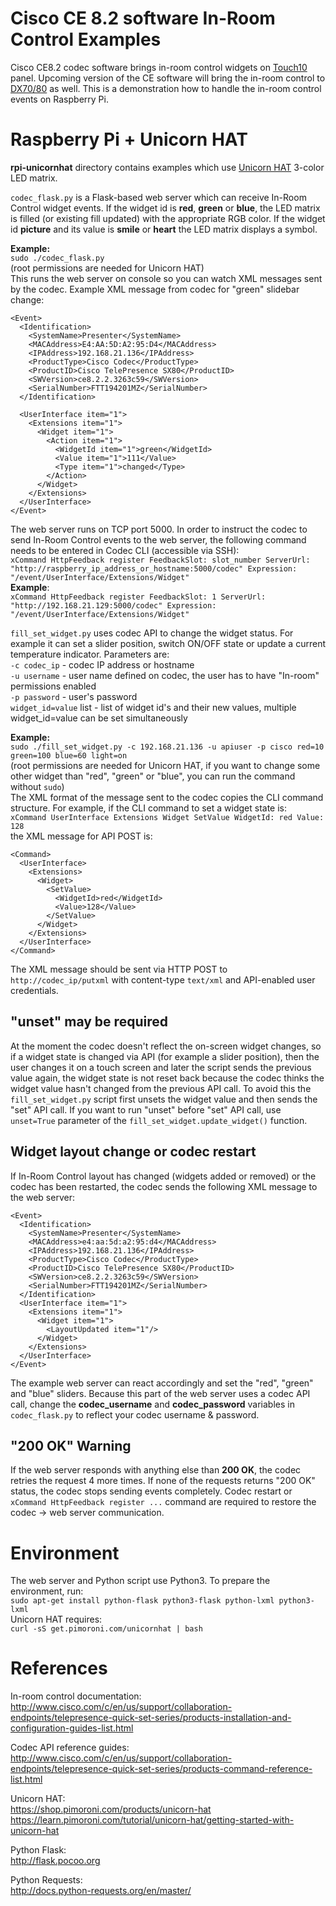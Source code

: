 # Cisco CE 8.2 software In-Room Control Examples
Cisco CE8.2 codec software brings in-room control widgets on [Touch10](http://www.cisco.com/c/en/us/products/collaboration-endpoints/telepresence-touch/index.html) panel. Upcoming version of the CE software will bring the in-room control to [DX70/80](http://www.cisco.com/c/en/us/products/collaboration-endpoints/desktop-collaboration-experience-dx600-series/index.html) as well. This is a demonstration how to handle the in-room control events on Raspberry Pi.

# Raspberry Pi + Unicorn HAT
**rpi-unicornhat** directory contains examples which use [Unicorn HAT](https://shop.pimoroni.com/products/unicorn-hat) 3-color LED matrix. 

`codec_flask.py` is a Flask-based web server which can receive In-Room Control widget events. If the widget id is **red**, **green** or **blue**, the LED matrix is filled (or existing fill updated) with the appropriate RGB color. If the widget id **picture** and its value is **smile** or **heart** the LED matrix displays a symbol.

**Example:**  
`sudo ./codec_flask.py`  
(root permissions are needed for Unicorn HAT)  
This runs the web server on console so you can watch XML messages sent by the codec. Example XML message from codec for "green" slidebar change:  
```
<Event>
  <Identification>
    <SystemName>Presenter</SystemName>
    <MACAddress>E4:AA:5D:A2:95:D4</MACAddress>
    <IPAddress>192.168.21.136</IPAddress>
    <ProductType>Cisco Codec</ProductType>
    <ProductID>Cisco TelePresence SX80</ProductID>
    <SWVersion>ce8.2.2.3263c59</SWVersion>
    <SerialNumber>FTT194201MZ</SerialNumber>
  </Identification>

  <UserInterface item="1">
    <Extensions item="1">
      <Widget item="1">
        <Action item="1">
          <WidgetId item="1">green</WidgetId>
          <Value item="1">111</Value>
          <Type item="1">changed</Type>
        </Action>
      </Widget>
    </Extensions>
  </UserInterface>
</Event>
```

The web server runs on TCP port 5000. In order to instruct the codec to send In-Room Control events to the web server, the following command needs to be entered in Codec CLI (accessible via SSH):  
`xCommand HttpFeedback register FeedbackSlot: slot_number ServerUrl: "http://raspberry_ip_address_or_hostname:5000/codec" Expression: "/event/UserInterface/Extensions/Widget"`  
**Example**:  
`xCommand HttpFeedback register FeedbackSlot: 1 ServerUrl: "http://192.168.21.129:5000/codec" Expression: "/event/UserInterface/Extensions/Widget"`  

`fill_set_widget.py` uses codec API to change the widget status. For example it can set a slider position, switch ON/OFF state or update a current temperature indicator. Parameters are:  
`-c codec_ip` - codec IP address or hostname  
`-u username` - user name defined on codec, the user has to have "In-room" permissions enabled  
`-p password` - user's password  
`widget_id=value` list - list of widget id's and their new values, multiple widget_id=value can be set simultaneously  

**Example:**  
`sudo ./fill_set_widget.py -c 192.168.21.136 -u apiuser -p cisco red=10 green=100 blue=60 light=on`  
(root permissions are needed for Unicorn HAT, if you want to change some other widget than "red", "green" or "blue", you can run the command without `sudo`)  
The XML format of the message sent to the codec copies the CLI command structure. For example, if the CLI command to set a widget state is:  
`xCommand UserInterface Extensions Widget SetValue WidgetId: red Value: 128`  
the XML message for API POST is:  
```
<Command>
  <UserInterface>
    <Extensions>
      <Widget>
        <SetValue>
          <WidgetId>red</WidgetId>
          <Value>128</Value>
        </SetValue>
      </Widget>
    </Extensions>
  </UserInterface>
</Command>
```
The XML message should be sent via HTTP POST to `http://codec_ip/putxml` with content-type `text/xml` and API-enabled user credentials.

## "unset" may be required
At the moment the codec doesn't reflect the on-screen widget changes, so if a widget state is changed via API (for example a slider position), then the user changes it on a touch screen and later the script sends the previous value again, the widget state is not reset back because the codec thinks the widget value hasn't changed from the previous API call. To avoid this the `fill_set_widget.py` script first unsets the widget value and then sends the "set" API call. If you want to run "unset" before "set" API call, use `unset=True` parameter of the `fill_set_widget.update_widget()` function.

## Widget layout change or codec restart
If In-Room Control layout has changed (widgets added or removed) or the codec has been restarted, the codec sends the following XML message to the web server:  
```
<Event>
  <Identification>
    <SystemName>Presenter</SystemName>
    <MACAddress>e4:aa:5d:a2:95:d4</MACAddress>
    <IPAddress>192.168.21.136</IPAddress>
    <ProductType>Cisco Codec</ProductType>
    <ProductID>Cisco TelePresence SX80</ProductID>
    <SWVersion>ce8.2.2.3263c59</SWVersion>
    <SerialNumber>FTT194201MZ</SerialNumber>
  </Identification>
  <UserInterface item="1">
    <Extensions item="1">
      <Widget item="1">
        <LayoutUpdated item="1"/>
      </Widget>
    </Extensions>
  </UserInterface>
</Event>
```
The example web server can react accordingly and set the "red", "green" and "blue" sliders. Because this part of the web server uses a codec API call, change the **codec_username** and **codec_password** variables in `codec_flask.py` to reflect your codec username & password.

## "200 OK" Warning
If the web server responds with anything else than **200 OK**, the codec retries the request 4 more times. If none of the requests returns "200 OK" status, the codec stops sending events completely. Codec restart or `xCommand HttpFeedback register ...` command are required to restore the codec -> web server communication.

# Environment
The web server and Python script use Python3. To prepare the environment, run:  
`sudo apt-get install python-flask python3-flask python-lxml python3-lxml`  
Unicorn HAT requires:  
`curl -sS get.pimoroni.com/unicornhat | bash`

# References
In-room control documentation:  
http://www.cisco.com/c/en/us/support/collaboration-endpoints/telepresence-quick-set-series/products-installation-and-configuration-guides-list.html

Codec API reference guides:  
http://www.cisco.com/c/en/us/support/collaboration-endpoints/telepresence-quick-set-series/products-command-reference-list.html

Unicorn HAT:  
https://shop.pimoroni.com/products/unicorn-hat  
https://learn.pimoroni.com/tutorial/unicorn-hat/getting-started-with-unicorn-hat

Python Flask:  
http://flask.pocoo.org

Python Requests:  
http://docs.python-requests.org/en/master/